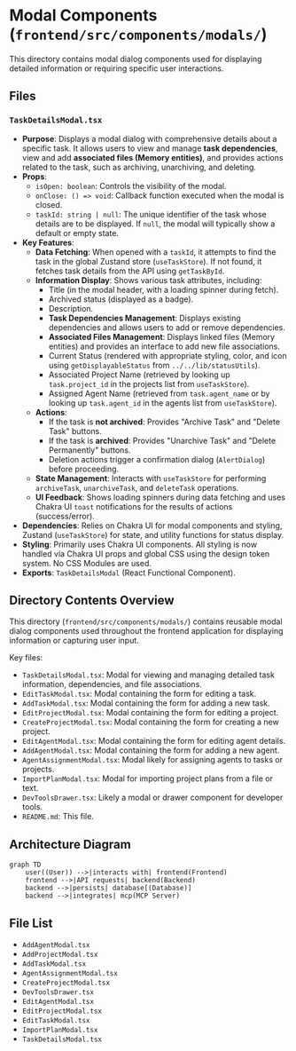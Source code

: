 # Modal Components (`frontend/src/components/modals/`)

This directory contains modal dialog components used for displaying detailed information or requiring specific user interactions.

## Files

### `TaskDetailsModal.tsx`

- **Purpose**: Displays a modal dialog with comprehensive details about a specific task. It allows users to view and manage **task dependencies**, view and add **associated files (Memory entities)**, and provides actions related to the task, such as archiving, unarchiving, and deleting.
- **Props**:
  - `isOpen: boolean`: Controls the visibility of the modal.
  - `onClose: () => void`: Callback function executed when the modal is closed.
  - `taskId: string | null`: The unique identifier of the task whose details are to be displayed. If `null`, the modal will typically show a default or empty state.
- **Key Features**:
  - **Data Fetching**: When opened with a `taskId`, it attempts to find the task in the global Zustand store (`useTaskStore`). If not found, it fetches task details from the API using `getTaskById`.
  - **Information Display**: Shows various task attributes, including:
    - Title (in the modal header, with a loading spinner during fetch).
    - Archived status (displayed as a badge).
    - Description.
    - **Task Dependencies Management**: Displays existing dependencies and allows users to add or remove dependencies.
    - **Associated Files Management**: Displays linked files (Memory entities) and provides an interface to add new file associations.
    - Current Status (rendered with appropriate styling, color, and icon using `getDisplayableStatus` from `../../lib/statusUtils`).
    - Associated Project Name (retrieved by looking up `task.project_id` in the projects list from `useTaskStore`).
    - Assigned Agent Name (retrieved from `task.agent_name` or by looking up `task.agent_id` in the agents list from `useTaskStore`).
  - **Actions**:
    - If the task is **not archived**: Provides "Archive Task" and "Delete Task" buttons.
    - If the task is **archived**: Provides "Unarchive Task" and "Delete Permanently" buttons.
    - Deletion actions trigger a confirmation dialog (`AlertDialog`) before proceeding.
  - **State Management**: Interacts with `useTaskStore` for performing `archiveTask`, `unarchiveTask`, and `deleteTask` operations.
  - **UI Feedback**: Shows loading spinners during data fetching and uses Chakra UI `toast` notifications for the results of actions (success/error).
- **Dependencies**: Relies on Chakra UI for modal components and styling, Zustand (`useTaskStore`) for state, and utility functions for status display.
- **Styling**: Primarily uses Chakra UI components. All styling is now handled via Chakra UI props and global CSS using the design token system. No CSS Modules are used.
- **Exports**: `TaskDetailsModal` (React Functional Component).

## Directory Contents Overview

This directory (`frontend/src/components/modals/`) contains reusable modal dialog components used throughout the frontend application for displaying information or capturing user input.

Key files:

*   `TaskDetailsModal.tsx`: Modal for viewing and managing detailed task information, dependencies, and file associations.
*   `EditTaskModal.tsx`: Modal containing the form for editing a task.
*   `AddTaskModal.tsx`: Modal containing the form for adding a new task.
*   `EditProjectModal.tsx`: Modal containing the form for editing a project.
*   `CreateProjectModal.tsx`: Modal containing the form for creating a new project.
*   `EditAgentModal.tsx`: Modal containing the form for editing agent details.
*   `AddAgentModal.tsx`: Modal containing the form for adding a new agent.
*   `AgentAssignmentModal.tsx`: Modal likely for assigning agents to tasks or projects.
*   `ImportPlanModal.tsx`: Modal for importing project plans from a file or text.
*   `DevToolsDrawer.tsx`: Likely a modal or drawer component for developer tools.
*   `README.md`: This file.

## Architecture Diagram
```mermaid
graph TD
    user((User)) -->|interacts with| frontend(Frontend)
    frontend -->|API requests| backend(Backend)
    backend -->|persists| database[(Database)]
    backend -->|integrates| mcp(MCP Server)
```

<!-- File List Start -->
## File List

- `AddAgentModal.tsx`
- `AddProjectModal.tsx`
- `AddTaskModal.tsx`
- `AgentAssignmentModal.tsx`
- `CreateProjectModal.tsx`
- `DevToolsDrawer.tsx`
- `EditAgentModal.tsx`
- `EditProjectModal.tsx`
- `EditTaskModal.tsx`
- `ImportPlanModal.tsx`
- `TaskDetailsModal.tsx`

<!-- File List End -->



